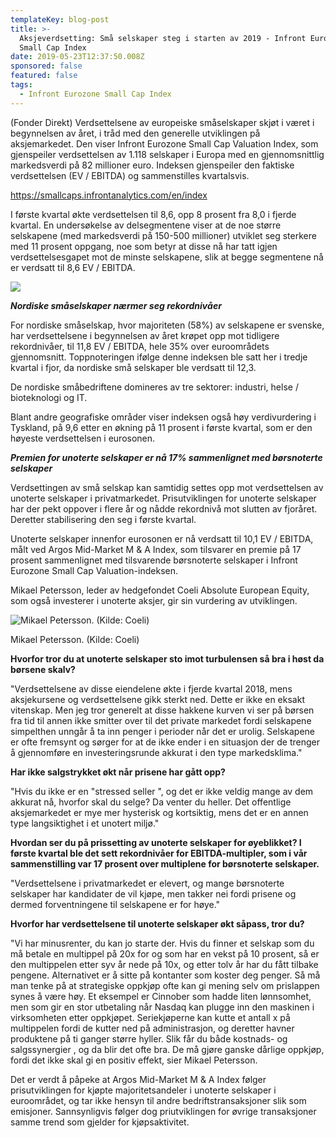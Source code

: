```yaml
---
templateKey: blog-post
title: >-
  Aksjeverdsetting: Små selskaper steg i starten av 2019 - Infront Eurozone
  Small Cap Index
date: 2019-05-23T12:37:50.008Z
sponsored: false
featured: false
tags:
  - Infront Eurozone Small Cap Index
---
```



(Fonder Direkt) Verdsettelsene av europeiske småselskaper skjøt i været i begynnelsen av året, i tråd med den generelle utviklingen på aksjemarkedet. Den viser Infront Eurozone Small Cap Valuation Index, som gjenspeiler verdsettelsen av 1.118 selskaper i Europa med en gjennomsnittlig markedsverdi på 82 millioner euro. Indeksen gjenspeiler den faktiske verdsettelsen (EV / EBITDA) og sammenstilles kvartalsvis.

<https://smallcaps.infrontanalytics.com/en/index>

I første kvartal økte verdsettelsen til 8,6, opp 8 prosent fra 8,0 i fjerde kvartal. En undersøkelse av delsegmentene viser at de noe større selskapene (med markedsverdi på 150-500 millioner) utviklet seg sterkere med 11 prosent oppgang, noe som betyr at disse nå har tatt igjen verdsettelsesgapet mot de minste selskapene, slik at begge segmentene nå er verdsatt til 8,6 EV / EBITDA.



![](/img/index22maj.png)





**_Nordiske småselskaper nærmer seg rekordnivåer_**



For nordiske småselskap, hvor majoriteten (58%) av selskapene er svenske, har verdsettelsene i begynnelsen av året krøpet opp mot tidligere rekordnivåer, til 11,8 EV / EBITDA, hele 35% over euroområdets gjennomsnitt. Toppnoteringen ifølge denne indeksen ble satt her i tredje kvartal i fjor, da nordiske små selskaper ble verdsatt til 12,3.



De nordiske småbedriftene domineres av tre sektorer: industri, helse / bioteknologi og IT.



Blant andre geografiske områder viser indeksen også høy verdivurdering i Tyskland, på 9,6 etter en økning på 11 prosent i første kvartal, som er den høyeste verdsettelsen i eurosonen.



_**Premien for unoterte selskaper er nå 17% sammenlignet med børsnoterte selskaper**_



Verdsettingen av små selskap kan samtidig settes opp mot verdsettelsen av unoterte selskaper i privatmarkedet. Prisutviklingen for unoterte selskaper har der pekt oppover i flere år og nådde rekordnivå mot slutten av fjoråret. Deretter stabilisering den seg i første kvartal.



Unoterte selskaper innenfor eurosonen er nå verdsatt til 10,1 EV / EBITDA, målt ved Argos Mid-Market M & A Index, som tilsvarer en premie på 17 prosent sammenlignet med tilsvarende børsnoterte selskaper i Infront Eurozone Small Cap Valuation-indeksen.



Mikael Petersson, leder av hedgefondet Coeli Absolute European Equity, som også investerer i unoterte aksjer, gir sin vurdering av utviklingen.

![Mikael Petersson. (Kilde: Coeli)](/img/index22maj2.png)

<span class="image-caption">Mikael Petersson. (Kilde: Coeli)</span>

**Hvorfor tror du at unoterte selskaper sto imot turbulensen så bra i høst da børsene skalv?**



"Verdsettelsene av disse eiendelene økte i fjerde kvartal 2018, mens aksjekursene og verdsettelsene gikk sterkt ned. Dette er ikke en eksakt vitenskap. Men jeg tror generelt at disse hakkene kurven vi ser på børsen fra tid til annen ikke smitter over til det private markedet fordi selskapene simpelthen unngår å ta inn penger i perioder når det er urolig. Selskapene er ofte fremsynt og sørger for at de ikke ender i en situasjon der de trenger å gjennomføre en investeringsrunde akkurat i den type markedsklima."



**Har ikke salgstrykket økt når prisene har gått opp?**



"Hvis du ikke er en "stressed seller ", og det er ikke veldig mange av dem akkurat nå, hvorfor skal du selge? Da venter du heller. Det offentlige aksjemarkedet er mye mer hysterisk og kortsiktig, mens det er en annen type langsiktighet i et unotert miljø."



**Hvordan ser du på prissetting av unoterte selskaper for øyeblikket? I første kvartal ble det sett rekordnivåer for EBITDA-multipler, som i vår sammenstilling var 17 prosent over multiplene for børsnoterte selskaper.**



"Verdsettelsene i privatmarkedet er elevert, og mange børsnoterte selskaper har kandidater de vil kjøpe, men takker nei fordi prisene og dermed forventningene til selskapene er for høye."



**Hvorfor har verdsettelsene til unoterte selskaper økt såpass, tror du?**



"Vi har minusrenter, du kan jo starte der. Hvis du finner et selskap som du må betale en multippel på 20x for og som har en vekst på 10 prosent, så er den multippelen etter syv år nede på 10x, og etter tolv år har du fått tilbake pengene. Alternativet er å sitte på kontanter som koster deg penger. Så må man tenke på at strategiske oppkjøp ofte kan gi mening selv om prislappen synes å være høy. Et eksempel er Cinnober som hadde liten lønnsomhet, men som gir en stor utbetaling når Nasdaq kan plugge inn den maskinen i virksomheten etter oppkjøpet. Seriekjøperne kan kutte et antall x på multippelen fordi de kutter ned på administrasjon, og deretter havner produktene på ti ganger større hyller. Slik får du både kostnads- og salgssynergier , og da blir det ofte bra. De må gjøre ganske dårlige oppkjøp, fordi det ikke skal gi en positiv effekt, sier Mikael Petersson.



Det er verdt å påpeke at Argos Mid-Market M & A Index følger prisutviklingen for kjøpte majoritetsandeler i unoterte selskaper i euroområdet, og tar ikke hensyn til andre bedriftstransaksjoner slik som emisjoner. Sannsynligvis følger dog priutviklingen for øvrige transaksjoner samme trend som gjelder for kjøpsaktivitet.
